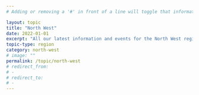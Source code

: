 ```yaml
---
# Adding or removing a '#' in front of a line will toggle that information off and on from being processed. 

layout: topic
title: "North West"
date: 2022-01-01
excerpt: "All our latest information and events for the North West region."
topic-type: region
category: north-west
# image: ""
permalink: /topic/north-west
# redirect_from: 
# - 
# redirect_to: 
# - 
---
```


